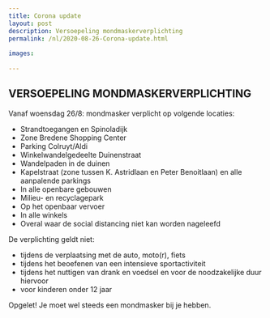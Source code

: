 ```yaml
---
title: Corona update
layout: post
description: Versoepeling mondmaskerverplichting
permalink: /nl/2020-08-26-Corona-update.html
    
images:   
    
---
```


## VERSOEPELING MONDMASKERVERPLICHTING

Vanaf woensdag 26/8: mondmasker verplicht op volgende locaties:

- Strandtoegangen en Spinoladijk
- Zone Bredene Shopping Center
- Parking Colruyt/Aldi
- Winkelwandelgedeelte Duinenstraat
- Wandelpaden in de duinen
- Kapelstraat (zone tussen K. Astridlaan en Peter Benoitlaan) en alle aanpalende parkings
- In alle openbare gebouwen
- Milieu- en recyclagepark
- Op het openbaar vervoer
- In alle winkels
- Overal waar de social distancing niet kan worden nageleefd

De verplichting geldt niet:
- tijdens de verplaatsing met de auto, moto(r), fiets
- tijdens het beoefenen van een intensieve sportactiviteit
- tijdens het nuttigen van drank en voedsel en voor de noodzakelijke duur hiervoor
- voor kinderen onder 12 jaar

Opgelet! Je moet wel steeds een mondmasker bij je hebben.
